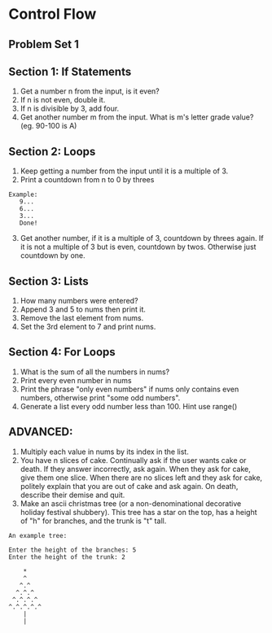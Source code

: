 Control Flow
=============================
Problem Set 1
-----------------------------

Section 1:  If Statements
-----------------------------

 1. Get a number n from the input, is it even?
 2. If n is not even, double it.
 3. If n is divisible by 3, add four.
 4. Get another number m from the input.  What is m's letter grade value? (eg. 90-100 is A)


Section 2:  Loops
-----------------------------

 1. Keep getting a number from the input until it is a multiple of 3.
 2. Print a countdown from n to 0 by threes 

```
Example:  
   9...
   6...
   3...
   Done!
```

 3. Get another number, if it is a multiple of 3, countdown by 
    threes again.  If it is not a multiple of 3 but is even, 
    countdown by twos.  Otherwise just countdown by one.


Section 3:  Lists
-----------------------------

 1.  How many numbers were entered?
 2.  Append 3 and 5 to nums then print it.
 3.  Remove the last element from nums.
 4.  Set the 3rd element to 7 and print nums.


Section 4:  For Loops
-----------------------------

 1. What is the sum of all the numbers in nums?
 2. Print every even number in nums
 3. Print the phrase "only even numbers" if nums only 
    contains even numbers, otherwise print "some odd numbers".
 4. Generate a list every odd number less than 100. Hint use range()

ADVANCED:
-----------------------------

1. Multiply each value in nums by its index in the list.
2. You have n slices of cake. Continually ask if the user wants cake 
   or death.  If they answer incorrectly, ask again.  When they ask 
   for cake, give them one slice.  When there are no slices left and 
   they ask for cake, politely explain that you are out of cake and 
   ask again. On death, describe their demise and quit.
3. Make an ascii christmas tree (or a non-denominational decorative 
   holiday festival shubbery).  This tree has a star on the top, 
   has a height of "h" for branches, and the trunk is "t" tall.

```
An example tree:

Enter the height of the branches: 5
Enter the height of the trunk: 2

    *
    ^
   ^.^
  ^.^.^
 ^.^.^.^
^.^.^.^.^
    |
    |
```
